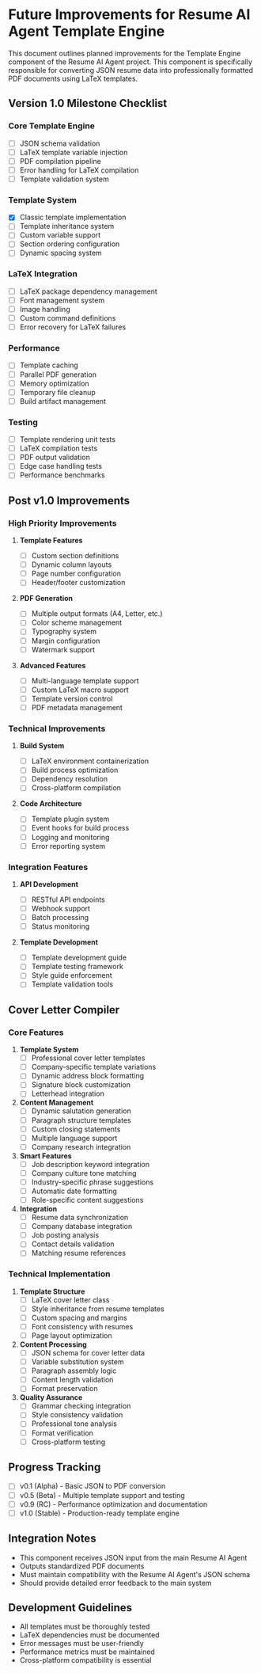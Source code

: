 # Future Improvements for Resume AI Agent Template Engine

This document outlines planned improvements for the Template Engine component of the Resume AI Agent project. This component is specifically responsible for converting JSON resume data into professionally formatted PDF documents using LaTeX templates.

## Version 1.0 Milestone Checklist

### Core Template Engine

- [ ] JSON schema validation
- [ ] LaTeX template variable injection
- [ ] PDF compilation pipeline
- [ ] Error handling for LaTeX compilation
- [ ] Template validation system

### Template System

- [x] Classic template implementation
- [ ] Template inheritance system
- [ ] Custom variable support
- [ ] Section ordering configuration
- [ ] Dynamic spacing system

### LaTeX Integration

- [ ] LaTeX package dependency management
- [ ] Font management system
- [ ] Image handling
- [ ] Custom command definitions
- [ ] Error recovery for LaTeX failures

### Performance

- [ ] Template caching
- [ ] Parallel PDF generation
- [ ] Memory optimization
- [ ] Temporary file cleanup
- [ ] Build artifact management

### Testing

- [ ] Template rendering unit tests
- [ ] LaTeX compilation tests
- [ ] PDF output validation
- [ ] Edge case handling tests
- [ ] Performance benchmarks

## Post v1.0 Improvements

### High Priority Improvements

1. **Template Features**

   - [ ] Custom section definitions
   - [ ] Dynamic column layouts
   - [ ] Page number configuration
   - [ ] Header/footer customization

2. **PDF Generation**

   - [ ] Multiple output formats (A4, Letter, etc.)
   - [ ] Color scheme management
   - [ ] Typography system
   - [ ] Margin configuration
   - [ ] Watermark support

3. **Advanced Features**
   - [ ] Multi-language template support
   - [ ] Custom LaTeX macro support
   - [ ] Template version control
   - [ ] PDF metadata management

### Technical Improvements

1. **Build System**

   - [ ] LaTeX environment containerization
   - [ ] Build process optimization
   - [ ] Dependency resolution
   - [ ] Cross-platform compilation

2. **Code Architecture**
   - [ ] Template plugin system
   - [ ] Event hooks for build process
   - [ ] Logging and monitoring
   - [ ] Error reporting system

### Integration Features

1. **API Development**

   - [ ] RESTful API endpoints
   - [ ] Webhook support
   - [ ] Batch processing
   - [ ] Status monitoring

2. **Template Development**
   - [ ] Template development guide
   - [ ] Template testing framework
   - [ ] Style guide enforcement
   - [ ] Template validation tools

## Cover Letter Compiler

### Core Features

1. **Template System**
   - [ ] Professional cover letter templates
   - [ ] Company-specific template variations
   - [ ] Dynamic address block formatting
   - [ ] Signature block customization
   - [ ] Letterhead integration

2. **Content Management**
   - [ ] Dynamic salutation generation
   - [ ] Paragraph structure templates
   - [ ] Custom closing statements
   - [ ] Multiple language support
   - [ ] Company research integration

3. **Smart Features**
   - [ ] Job description keyword integration
   - [ ] Company culture tone matching
   - [ ] Industry-specific phrase suggestions
   - [ ] Automatic date formatting
   - [ ] Role-specific content suggestions

4. **Integration**
   - [ ] Resume data synchronization
   - [ ] Company database integration
   - [ ] Job posting analysis
   - [ ] Contact details validation
   - [ ] Matching resume references

### Technical Implementation

1. **Template Structure**
   - [ ] LaTeX cover letter class
   - [ ] Style inheritance from resume templates
   - [ ] Custom spacing and margins
   - [ ] Font consistency with resumes
   - [ ] Page layout optimization

2. **Content Processing**
   - [ ] JSON schema for cover letter data
   - [ ] Variable substitution system
   - [ ] Paragraph assembly logic
   - [ ] Content length validation
   - [ ] Format preservation

3. **Quality Assurance**
   - [ ] Grammar checking integration
   - [ ] Style consistency validation
   - [ ] Professional tone analysis
   - [ ] Format verification
   - [ ] Cross-platform testing

## Progress Tracking

- [ ] v0.1 (Alpha) - Basic JSON to PDF conversion
- [ ] v0.5 (Beta) - Multiple template support and testing
- [ ] v0.9 (RC) - Performance optimization and documentation
- [ ] v1.0 (Stable) - Production-ready template engine

## Integration Notes

- This component receives JSON input from the main Resume AI Agent
- Outputs standardized PDF documents
- Must maintain compatibility with the Resume AI Agent's JSON schema
- Should provide detailed error feedback to the main system

## Development Guidelines

- All templates must be thoroughly tested
- LaTeX dependencies must be documented
- Error messages must be user-friendly
- Performance metrics must be maintained
- Cross-platform compatibility is essential
